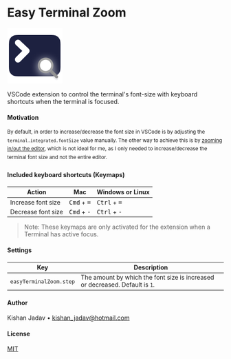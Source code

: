 # Easy Terminal Zoom

![Icon](./easy_terminal_zoom.png)

VSCode extension to control the terminal's font-size with keyboard shortcuts when the terminal is focused.

#### Motivation

<sup>By default, in order to increase/decrease the font size in VSCode is by adjusting the `terminal.integrated.fontSize` value manually.
The other way to achieve this is by [zooming in/out the editor](https://code.visualstudio.com/docs/editor/accessibility#_zoom), which is not ideal for me, as I only needed to increase/decrease the terminal font size and not the entire editor.</sup>

#### Included keyboard shortcuts (Keymaps)

| Action             | Mac                           | Windows or Linux               |
| ------------------ | ----------------------------- | ------------------------------ |
| Increase font size | <kbd>Cmd</kbd> + <kbd>=</kbd> | <kbd>Ctrl</kbd> + <kbd>=</kbd> |
| Decrease font size | <kbd>Cmd</kbd> + <kbd>-</kbd> | <kbd>Ctrl</kbd> + <kbd>-</kbd> |

> Note: These keymaps are only activated for the extension when a Terminal has active focus.

#### Settings

| Key                     | Description                                                                  |
| ----------------------- | ---------------------------------------------------------------------------- |
| `easyTerminalZoom.step` | The amount by which the font size is increased or decreased. Default is `1`. |


#### Author
Kishan Jadav • kishan_jadav@hotmail.com

#### License

[MIT](./LICENSE.md)
